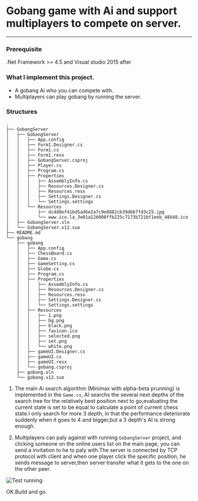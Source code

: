 Gobang game with Ai and support multiplayers to compete on server.
=============
---

### Prerequisite
   .Net Framework >= 4.5
   and Visual studio 2015 after

### What I implement this project.
* A gobang Ai who you can compete with.
* Multiplayers can play gobang by running the server.

### Structures
```
.
├── GobangServer
│   ├── GobangServer
│   │   ├── App.config
│   │   ├── Form1.Designer.cs
│   │   ├── Form1.cs
│   │   ├── Form1.resx
│   │   ├── GobangServer.csproj
│   │   ├── Player.cs
│   │   ├── Program.cs
│   │   ├── Properties
│   │   │   ├── AssemblyInfo.cs
│   │   │   ├── Resources.Designer.cs
│   │   │   ├── Resources.resx
│   │   │   ├── Settings.Designer.cs
│   │   │   └── Settings.settings
│   │   └── Resources
│   │       ├── dc4d0ef41bd5ad6e2a7c9e0882cb39dbb7fd3c25.jpg
│   │       └── www.ico.la_3e01a126008ffb225c7173b721bf1eeb_48X48.ico
│   ├── GobangServer.sln
│   └── GobangServer.v12.suo
├── README.md
└── gobang
    ├── gobang
    │   ├── App.config
    │   ├── ChessBoard.cs
    │   ├── Game.cs
    │   ├── GameSetting.cs
    │   ├── Globe.cs
    │   ├── Program.cs
    │   ├── Properties
    │   │   ├── AssemblyInfo.cs
    │   │   ├── Resources.Designer.cs
    │   │   ├── Resources.resx
    │   │   ├── Settings.Designer.cs
    │   │   └── Settings.settings
    │   ├── Resources
    │   │   ├── 1.png
    │   │   ├── bg.png
    │   │   ├── black.png
    │   │   ├── favicon.ico
    │   │   ├── selected.png
    │   │   ├── set.png
    │   │   └── white.png
    │   ├── gameUI.Designer.cs
    │   ├── gameUI.cs
    │   ├── gameUI.resx
    │   └── gobang.csproj
    ├── gobang.sln
    └── gobang.v12.suo
```

1. The main Ai search algorithm (Minimax with alpha-beta prunning) is implemented in the ```Game.cs```, AI searchs the several next depths of the search tree for the relatively best position next to go,evaluating the current state is set to be equal to calculate a point of current chess state.I only search for more 3 depth, in that the performance deteriorate suddenly when it goes to 4 and bigger,but a 3 depth's AI is strong enough.


2. Multiplayers can paly against with running ```GobangServer``` project, and clicking someone on the online users list on the main page, you can send a invitation to he to paly with.The server is connected by TCP protocol with client and when one player click the specific position, he sends message to server,then server transfer what it gets to the one on the other peer.


![Test running](https://github.com/loveppears/gobang_AI_ServerPlay/raw/master/gobang/gobang/Resources/1.png)


OK.Build and go.
